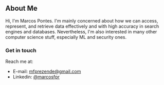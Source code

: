 ## About Me

Hi, I'm Marcos Pontes. I'm mainly concerned about how we can access, represent, and retrieve data effectively and with high accuracy in search engines and databases. Nevertheless, I'm also interested in many other computer science stuff, especially ML and security ones. 

### Get in touch

Reach me at:

- E-mail: <mfprezende@gmail.com>
- Linkedin: [@marcosfpr](https://linkedin.com/in/marcosfpr)



